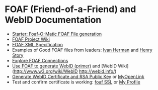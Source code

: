 # FOAF (Friend-of-a-Friend) and WebID Documentation

* [Starter: Foaf-O-Matic FOAF File generation](http://www.ldodds.com/foaf/foaf-a-matic.en.html)
* [FOAF Project Wiki](http://wiki.foaf-project.org/w/FAQ) 
* [FOAF XML Specification](http://xmlns.com/foaf/spec/)
* Examples of Good FOAF files from leaders: [Ivan Herman](http://www.ivan-herman.net/foaf.rdf) and [Henry Story](http://bblfish.net/people/henry/card#me)
* [Explore FOAF Connections](http://xml.mfd-consult.dk/foaf/)
* [Use FOAF to generate WebID (primer)](http://trueg.wordpress.com/2012/03/15/webid-a-guide-for-the-clueless/) and [WebID Wiki](http://www.w3.org/wiki/WebID http://webid.info/)
* [Generate WebID Certificate and RSA Public Key](https://my-profile.eu/certgen.php) or [MyOpenLink](http://id.myopenlink.net/certgen/)
* Test and confirm certificate is working: [foaf SSL](https://foafssl.org/test/WebId) or [My Profile](https://my-profile.eu/)
